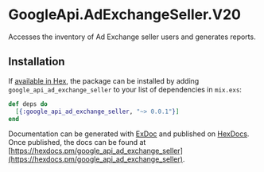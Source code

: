 # GoogleApi.AdExchangeSeller.V20

Accesses the inventory of Ad Exchange seller users and generates reports.

## Installation

If [available in Hex](https://hex.pm/docs/publish), the package can be installed
by adding `google_api_ad_exchange_seller` to your list of dependencies in `mix.exs`:

```elixir
def deps do
  [{:google_api_ad_exchange_seller, "~> 0.0.1"}]
end
```

Documentation can be generated with [ExDoc](https://github.com/elixir-lang/ex_doc)
and published on [HexDocs](https://hexdocs.pm). Once published, the docs can
be found at [https://hexdocs.pm/google_api_ad_exchange_seller](https://hexdocs.pm/google_api_ad_exchange_seller).
